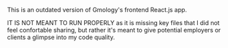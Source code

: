 This is an outdated version of Gmology's frontend React.js app.

IT IS NOT MEANT TO RUN PROPERLY as it is missing key files that I did not feel confortable sharing, but rather it's meant to give potential employers or clients a glimpse into my code quality.
